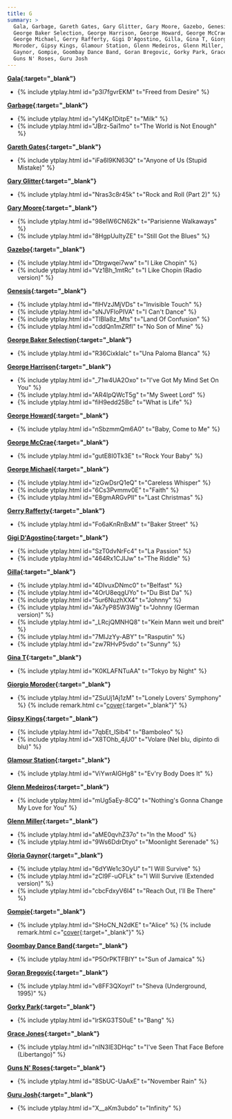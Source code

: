 ```yaml
---
title: G
summary: >
  Gala, Garbage, Gareth Gates, Gary Glitter, Gary Moore, Gazebo, Genesis,
  George Baker Selection, George Harrison, George Howard, George McCrae,
  George Michael, Gerry Rafferty, Gigi D'Agostino, Gilla, Gina T, Giorgio
  Moroder, Gipsy Kings, Glamour Station, Glenn Medeiros, Glenn Miller, Gloria
  Gaynor, Gompie, Goombay Dance Band, Goran Bregovic, Gorky Park, Grace Jones,
  Guns N' Roses, Guru Josh
---
```

**[Gala](https://en.wikipedia.org/wiki/Gala_(singer)){:target="_blank"}**
- {% include ytplay.html id="p3l7fgvrEKM" t="Freed from Desire" %}

**[Garbage](https://en.wikipedia.org/wiki/Garbage_(band)){:target="_blank"}**
- {% include ytplay.html id="y14Kp1DitpE" t="Milk" %}
- {% include ytplay.html id="JBrz-5ai1mo" t="The World is Not Enough" %}

**[Gareth Gates](https://en.wikipedia.org/wiki/Gareth_Gates){:target="_blank"}**
- {% include ytplay.html id="iFa6I9KN63Q" t="Anyone of Us (Stupid Mistake)" %}

**[Gary Glitter](https://en.wikipedia.org/wiki/Gary_Glitter){:target="_blank"}**
- {% include ytplay.html id="Nras3c8r45k" t="Rock and Roll (Part 2)" %}

**[Gary Moore](https://en.wikipedia.org/wiki/Gary_Moore){:target="_blank"}**
- {% include ytplay.html id="98eIW6CN62k" t="Parisienne Walkaways" %}
- {% include ytplay.html id="8HgpUuItyZE" t="Still Got the Blues" %}

**[Gazebo](https://en.wikipedia.org/wiki/Gazebo_(musician)){:target="_blank"}**
- {% include ytplay.html id="Dtrgwqei7ww" t="I Like Chopin" %}
- {% include ytplay.html id="Vz1Bh_1mtRc" t="I Like Chopin (Radio version)" %}

**[Genesis](https://en.wikipedia.org/wiki/Genesis_(band)){:target="_blank"}**
- {% include ytplay.html id="fIHVzJMjVDs" t="Invisible Touch" %}
- {% include ytplay.html id="sNJVFloPIVA" t="I Can't Dance" %}
- {% include ytplay.html id="TlBIa8z_Mts" t="Land Of Confusion" %}
- {% include ytplay.html id="cddQn1mZRfI" t="No Son of Mine" %}

**[George Baker Selection](https://en.wikipedia.org/wiki/George_Baker_Selection){:target="_blank"}**
- {% include ytplay.html id="R36CixkIaIc" t="Una Paloma Blanca" %}

**[George Harrison](https://en.wikipedia.org/wiki/George_Harrison){:target="_blank"}**
- {% include ytplay.html id="_71w4UA2Oxo" t="I've Got My Mind Set On You" %}
- {% include ytplay.html id="AR4lpQWcT5g" t="My Sweet Lord" %}
- {% include ytplay.html id="fiH9edd25Bc" t="What is Life" %}

**[George Howard](https://en.wikipedia.org/wiki/George_Howard_(jazz)){:target="_blank"}**
- {% include ytplay.html id="nSbzmmQm6A0" t="Baby, Come to Me" %}

**[George McCrae](https://en.wikipedia.org/wiki/George_McCrae){:target="_blank"}**
- {% include ytplay.html id="gutE8I0Tk3E" t="Rock Your Baby" %}

**[George Michael](https://en.wikipedia.org/wiki/George_Michael){:target="_blank"}**
- {% include ytplay.html id="izGwDsrQ1eQ" t="Careless Whisper" %}
- {% include ytplay.html id="6Cs3Pvmmv0E" t="Faith" %}
- {% include ytplay.html id="E8gmARGvPlI" t="Last Christmas" %}

**[Gerry Rafferty](https://en.wikipedia.org/wiki/Gerry_Rafferty){:target="_blank"}**
- {% include ytplay.html id="Fo6aKnRnBxM" t="Baker Street" %}

**[Gigi D'Agostino](https://en.wikipedia.org/wiki/Gigi_D'Agostino){:target="_blank"}**
- {% include ytplay.html id="SzT0dvNrFc4" t="La Passion" %}
- {% include ytplay.html id="464Rx1CJIJw" t="The Riddle" %}

**[Gilla](https://en.wikipedia.org/wiki/Gilla_(singer)){:target="_blank"}**
- {% include ytplay.html id="4DIvuxDNmc0" t="Belfast" %}
- {% include ytplay.html id="4OrU8eqgUYo" t="Du Bist Da" %}
- {% include ytplay.html id="5ur6NuzhXX4" t="Johnny" %}
- {% include ytplay.html id="Ak7yP85W3Wg" t="Johnny (German version)" %}
- {% include ytplay.html id="_LRcjQMNHQ8" t="Kein Mann weit und breit" %}
- {% include ytplay.html id="7MlJzYy-ABY" t="Rasputin" %}
- {% include ytplay.html id="zw7RHvP5vdo" t="Sunny" %}

**[Gina T](https://www.discogs.com/artist/106455-Gina-T){:target="_blank"}**
- {% include ytplay.html id="K0KLAFNTuAA" t="Tokyo by Night" %}

**[Giorgio Moroder](https://en.wikipedia.org/wiki/Giorgio_Moroder){:target="_blank"}**
- {% include ytplay.html id="ZSuUj1Aj1zM" t="Lonely Lovers' Symphony" %} {% include remark.html c="[cover](https://en.wikipedia.org/wiki/Für_Elise){:target=\"_blank\"}" %}

**[Gipsy Kings](https://en.wikipedia.org/wiki/Gipsy_Kings){:target="_blank"}**
- {% include ytplay.html id="7qbEt_lSib4" t="Bamboleo" %}
- {% include ytplay.html id="X8TOhb_4jU0" t="Volare (Nel blu, dipinto di blu)" %}

**[Glamour Station](https://www.discogs.com/artist/424499-Glamour-Station){:target="_blank"}**
- {% include ytplay.html id="ViYwrAIGHg8" t="Ev'ry Body Does It" %}

**[Glenn Medeiros](https://en.wikipedia.org/wiki/Glenn_Medeiros){:target="_blank"}**
- {% include ytplay.html id="mUg5aEy-8CQ" t="Nothing's Gonna Change My Love for You" %}

**[Glenn Miller](https://en.wikipedia.org/wiki/Glenn_Miller){:target="_blank"}**
- {% include ytplay.html id="aME0qvhZ37o" t="In the Mood" %}
- {% include ytplay.html id="9Ws6DdrDtyo" t="Moonlight Serenade" %}

**[Gloria Gaynor](https://en.wikipedia.org/wiki/Gloria_Gaynor){:target="_blank"}**
- {% include ytplay.html id="6dYWe1c3OyU" t="I Will Survive" %}
- {% include ytplay.html id="zCl9F-uOFLk" t="I Will Survive (Extended version)" %}
- {% include ytplay.html id="cbcFdxyV6I4" t="Reach Out, I'll Be There" %}

**[Gompie](https://en.wikipedia.org/wiki/Gompie){:target="_blank"}**
- {% include ytplay.html id="SHoCN_N2dKE" t="Alice" %} {% include remark.html c="[cover](https://en.wikipedia.org/wiki/Living_Next_Door_to_Alice){:target=\"_blank\"}" %}

**[Goombay Dance Band](https://en.wikipedia.org/wiki/Goombay_Dance_Band){:target="_blank"}**
- {% include ytplay.html id="P5OrPKTFBIY" t="Sun of Jamaica" %}

**[Goran Bregovic](https://en.wikipedia.org/wiki/Goran_Bregovic){:target="_blank"}**
- {% include ytplay.html id="v8FF3QXoyrI" t="Sheva (Underground, 1995)" %}

**[Gorky Park](https://en.wikipedia.org/wiki/Gorky_Park_(band)){:target="_blank"}**
- {% include ytplay.html id="lrSKG3TS0uE" t="Bang" %}

**[Grace Jones](https://en.wikipedia.org/wiki/Grace_Jones){:target="_blank"}**
- {% include ytplay.html id="nIN3IE3DHqc" t="I've Seen That Face Before (Libertango)" %}

**[Guns N' Roses](https://en.wikipedia.org/wiki/Guns_N'_Roses){:target="_blank"}**
- {% include ytplay.html id="8SbUC-UaAxE" t="November Rain" %}

**[Guru Josh](https://en.wikipedia.org/wiki/Guru_Josh){:target="_blank"}**
- {% include ytplay.html id="X__aKm3ubdo" t="Infinity" %}
